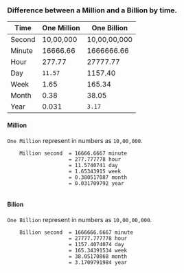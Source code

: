 ### Difference between a Million and a Billion by time.

|Time|One Million|One Billion|
|--|--|--|
| Second | 10,00,000 | 10,00,00,000 |
| Minute | 16666.66 | 1666666.66 |
| Hour | 277.77 | 27777.77 |
| Day | ```11.57``` | 1157.40 |
| Week | 1.65 | 165.34 |
| Month | 0.38 | 38.05 |
| Year | 0.031 | ```3.17``` |

#### Million
```One Million``` represent in numbers as ```10,00,000```.
```
    Million second  = 16666.6667 minute
                    = 277.777778 hour
                    = 11.5740741 day
                    = 1.65343915 week
                    = 0.380517087 month
                    = 0.031709792 year
   
```

#### Bilion
```One Billion``` represent in numbers as ```10,00,00,000```.
```
    Billion second  = 1666666.6667 minute
                    = 27777.777778 hour 
                    = 1157.4074074 day
                    = 165.34391534 week
                    = 38.05170868 month
                    = 3.1709791984 year
```